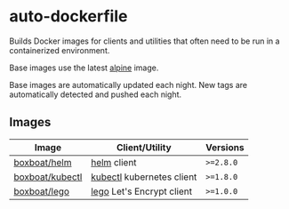 # auto-dockerfile

Builds Docker images for clients and utilities that often need to be run in a containerized environment.

Base images use the latest [alpine](https://hub.docker.com/_/alpine) image.

Base images are automatically updated each night.  New tags are automatically detected and pushed each night.

## Images

Image | Client/Utility | Versions
---|---|---
[boxboat/helm](https://hub.docker.com/r/boxboat/helm/) | [helm](https://github.com/helm/helm) client | `>=2.8.0`
[boxboat/kubectl](https://hub.docker.com/r/boxboat/kubectl/) | [kubectl](https://github.com/kubernetes/kubernetes) kubernetes client | `>=1.8.0`
[boxboat/lego](https://hub.docker.com/r/boxboat/lego/) | [lego](https://github.com/go-acme/lego) Let's Encrypt client | `>=1.0.0`
